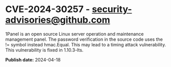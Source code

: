 # CVE-2024-30257 - security-advisories@github.com

1Panel is an open source Linux server operation and maintenance management panel. The password verification in the source code uses the != symbol instead hmac.Equal. This may lead to a timing attack vulnerability. This vulnerability is fixed in 1.10.3-lts.

**Publish date:** 2024-04-18
